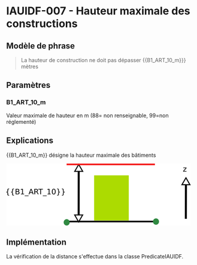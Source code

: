 # IAUIDF-007 - Hauteur maximale des constructions

## Modèle de phrase

> La hauteur de construction ne doit pas dépasser {{B1_ART_10_m}}} mètres

## Paramètres

### B1_ART_10_m

Valeur maximale de hauteur en m (88= non renseignable, 99=non réglementé)


## Explications

{{B1_ART_10_m}} désigne la hauteur maximale des bâtiments

![Image montrant la contrainte de hauteur maximale d'un bâtiment](img/IAUIDF/IAUIDF-007.png)

## Implémentation

La vérification de la distance s'effectue dans la classe PredicateIAUIDF.
